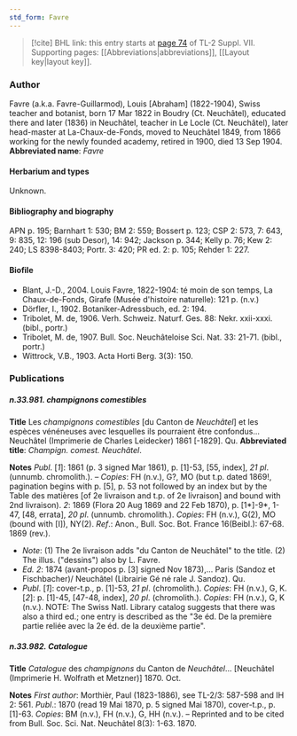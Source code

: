 ```yaml
---
std_form: Favre
---
```


> [!cite] BHL link: this entry starts at [page 74](https://www.biodiversitylibrary.org/page/33259578) of TL-2 Suppl. VII.
> Supporting pages: [[Abbreviations|abbreviations]], [[Layout key|layout key]].

### Author

Favre (a.k.a. Favre-Guillarmod), Louis \[Abraham\] (1822-1904), Swiss teacher and botanist, born 17 Mar 1822 in Boudry (Ct. Neuchâtel), educated there and later (1836) in Neuchâtel, teacher in Le Locle (Ct. Neuchâtel), later head-master at La-Chaux-de-Fonds, moved to Neuchâtel 1849, from 1866 working for the newly founded academy, retired in 1900, died 13 Sep 1904. 
**Abbreviated name**: *Favre*

#### Herbarium and types

Unknown.

#### Bibliography and biography

APN p. 195; Barnhart 1: 530; BM 2: 559; Bossert p. 123; CSP 2: 573, 7: 643, 9: 835, 12: 196 (sub Desor), 14: 942; Jackson p. 344; Kelly p. 76; Kew 2: 240; LS 8398-8403; Portr. 3: 420; PR ed. 2: p. 105; Rehder 1: 227.

#### Biofile

- Blant, J.-D., 2004. Louis Favre, 1822-1904: té moin de son temps, La Chaux-de-Fonds, Girafe (Musée d'histoire naturelle): 121 p. (n.v.)
- Dörfler, I., 1902. Botaniker-Adressbuch, ed. 2: 194.
- Tribolet, M. de, 1906. Verh. Schweiz. Naturf. Ges. 88: Nekr. xxii-xxxi. (bibl., portr.)
- Tribolet, M. de, 1907. Bull. Soc. Neuchâteloise Sci. Nat. 33: 21-71. (bibl., portr.)
- Wittrock, V.B., 1903. Acta Horti Berg. 3(3): 150.

### Publications

##### n.33.981. champignons comestibles

**Title**
Les *champignons comestibles* \[du Canton de *Neuchâtel*\] et les espèces vénéneuses avec lesquelles ils pourraient être confondus... Neuchâtel (Imprimerie de Charles Leidecker) 1861 \[-1829\]. Qu.
**Abbreviated title**: *Champign. comest. Neuchâtel*.

**Notes**
*Publ*. \[*1*\]: 1861 (p. 3 signed Mar 1861), p. \[1\]-53, \[55, index\], *21 pl*. (unnumb. chromolith.). – *Copies*: FH (n.v.), G?, MO (but t.p. dated 1869!, pagination begins with p. \[5\], p. 53 not followed by an index but by the Table des matières \[of 2e livraison and t.p. of 2e livraison\] and bound with 2nd livraison).
*2*: 1869 (Flora 20 Aug 1869 and 22 Feb 1870), p. \[1\*\]-9\*, 1-47, \[48, errata\], *20 pl*. (unnumb. chromolith.). *Copies*: FH (n.v.), G(2), MO (bound with \[I\]), NY(2).
*Ref*.: Anon., Bull. Soc. Bot. France 16(Beibl.): 67-68. 1869 (rev.).
- *Note*: (1) The 2e livraison adds "du Canton de Neuchâtel" to the title. (2) The illus. ("dessins") also by L. Favre.
- *Ed. 2*: 1874 (avant-propos p. \[3\] signed Nov 1873),... Paris (Sandoz et Fischbacher)/ Neuchâtel (Librairie Gé né rale J. Sandoz). Qu.
- *Publ*. \[*1*\]: cover-t.p., p. \[1\]-53, *21 pl*. (chromolith.). *Copies*: FH (n.v.), G, K. \[*2*\]: p. \[1\]-45, \[47-48, index\], *20 pl*. (chromolith.). *Copies*: FH (n.v.), G, K (n.v.). NOTE: The Swiss Natl. Library catalog suggests that there was also a third ed.; one entry is described as the "3e éd. De la première partie reliée avec la 2e éd. de la deuxième partie".

##### n.33.982. Catalogue

**Title**
*Catalogue* des *champignons* du Canton de *Neuchâtel*... \[Neuchâtel (Imprimerie H. Wolfrath et Metzner)\] 1870. Oct.

**Notes**
*First author*: Morthièr, Paul (1823-1886), see TL-2/3: 587-598 and IH 2: 561.
*Publ*.: 1870 (read 19 Mai 1870, p. 5 signed Mai 1870), cover-t.p., p. \[1\]-63. *Copies*: BM (n.v.), FH (n.v.), G, HH (n.v.). – Reprinted and to be cited from Bull. Soc. Sci. Nat. Neuchâtel 8(3): 1-63. 1870.

